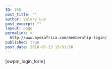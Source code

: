 ```yaml
---
ID: 255
post_title: ""
author: Valery Lue
post_excerpt: ""
layout: page
permalink: >
  http://www.ayokafrica.com/membership-login/
published: true
post_date: 2018-07-23 15:51:58
---
```

[swpm_login_form]